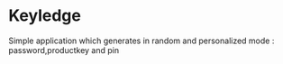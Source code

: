 # Keyledge
Simple application which generates in  random and personalized mode : password,productkey and pin

